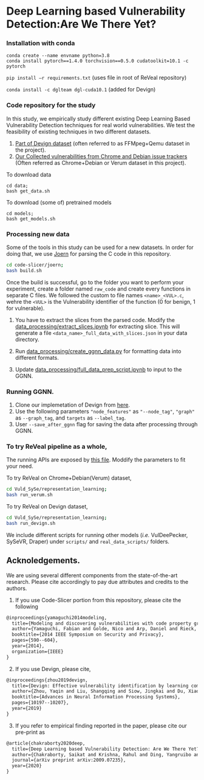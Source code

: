 # Deep Learning based Vulnerability Detection:Are We There Yet? 

### Installation with conda

```
conda create --name envname python=3.8
conda install pytorch==1.4.0 torchvision==0.5.0 cudatoolkit=10.1 -c pytorch
```
`pip install –r requirements.txt` (uses file in root of ReVeal repository)

`conda install -c dglteam dgl-cuda10.1`  (added for Devign)

### Code repository for the study

In this study, we empirically study different existing Deep Learning Based Vulnerability Detection techniques for real world vulnerabilities. 
We test the feasibility of existing techniques in two different datasets. 
1. [Part of Devign dataset](https://drive.google.com/file/d/1x6hoF7G-tSYxg8AFybggypLZgMGDNHfF) (often referred to as FFMpeg+Qemu dataset in the project). 
2. [Our Collected vulnerabilities from Chrome and Debian issue trackers](https://drive.google.com/drive/folders/1KuIYgFcvWUXheDhT--cBALsfy1I4utOy) (Often referred as Chrome+Debian or Verum dataset in this project).


To download data 

```
cd data;
bash get_data.sh
```

To download (some of) pretrained models
```
cd models;
bash get_models.sh
```

### Processing new data
Some of the tools in this study can be used for a new datasets. In order for doing that, we use [Joern]() for parsing the C code in this repository.   
```bash
cd code-slicer/joern;
bash build.sh
```
Once the build is successful, go to the folder you want to perform your experiment, create a folder named `raw_code` and create every functions in separate C files. 
We followed the custom to file names `<name>_<VUL>.c`, wehre the `<VUL>` is the Vulnerability identifier of the  function (0 for benign, 1 for vulnerable).

1. You have to extract the slices from the parsed code. Modify the [data_processing/extract_slices.ipynb](data_processing/extract_slices.ipynb) for extracting slice. 
This will generate a file `<data_name>_full_data_with_slices.json` in your data directory. 

2. Run [data_processing/create_ggnn_data.py](data_processing/create_ggnn_data.py) for formatting data into different formats.

3. Update [data_processing/full_data_prep_script.ipynb](data_processing/full_data_prep_script.ipynb) to input to the GGNN.

### Running GGNN. 

1. Clone our implemetation of Devign from [here](https://github.com/saikat107/Devign.git).
2. Use the following parameters `"node_features"` as `"--node_tag"`, `"graph"` as `--graph_tag`, and `targets` as `--label_tag`.
3. User `--save_after_ggnn` flag for saving the data after processing through GGNN.

### To try ReVeal pipeline as a whole, 
The running APIs are exposed by [this file](Vuld_SySe/representation_learning/api_test.py). Moddify the parameters to fit your need.

To try ReVeal on Chrome+Debian(Verum) dataset,
```bash
cd Vuld_SySe/representation_learning;
bash run_verum.sh
```

To try ReVeal on Devign dataset,
```bash
cd Vuld_SySe/representation_learning;
bash run_devign.sh
```

We include different scripts for running other models (_i.e._ VulDeePecker, SySeVR, Draper) under  `scripts/` and `real_data_scripts/` folders.

## Acknoledgements.

We are using several different components from the state-of-the-art research. Please cite accordingly to pay due attributes and credits to the authors.
1. If you use Code-Slicer portion from this repository, please cite the following
```latex
@inproceedings{yamaguchi2014modeling,
  title={Modeling and discovering vulnerabilities with code property graphs},
  author={Yamaguchi, Fabian and Golde, Nico and Arp, Daniel and Rieck, Konrad},
  booktitle={2014 IEEE Symposium on Security and Privacy},
  pages={590--604},
  year={2014},
  organization={IEEE}
}
```

2. If you use Devign, please cite,
```latex
@inproceedings{zhou2019devign,
  title={Devign: Effective vulnerability identification by learning comprehensive program semantics via graph neural networks},
  author={Zhou, Yaqin and Liu, Shangqing and Siow, Jingkai and Du, Xiaoning and Liu, Yang},
  booktitle={Advances in Neural Information Processing Systems},
  pages={10197--10207},
  year={2019}
}
```

3. If you refer to empirical finding reported in the paper, please cite our pre-print as
```latex
@article{chakraborty2020deep,
  title={Deep Learning based Vulnerability Detection: Are We There Yet?},
  author={Chakraborty, Saikat and Krishna, Rahul and Ding, Yangruibo and Ray, Baishakhi},
  journal={arXiv preprint arXiv:2009.07235},
  year={2020}
}
```
